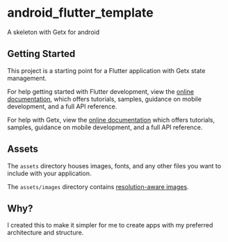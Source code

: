 # android_flutter_template

A skeleton with Getx for android

## Getting Started

This project is a starting point for a Flutter application with Getx state management.

For help getting started with Flutter development, view the
[online documentation](https://flutter.dev/docs), which offers tutorials,
samples, guidance on mobile development, and a full API reference.

For help with Getx, view the [online documentation](https://pub.dev/packages/get/example) which offers tutorials,
samples, guidance on mobile development, and a full API reference.

## Assets

The `assets` directory houses images, fonts, and any other files you want to
include with your application.

The `assets/images` directory contains [resolution-aware
images](https://flutter.dev/docs/development/ui/assets-and-images#resolution-aware).

## Why?

I created this to make it simpler for me to create apps with my preferred architecture and structure.